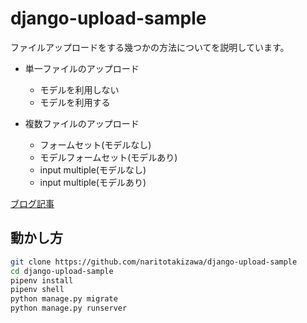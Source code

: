 # django-upload-sample
ファイルアップロードをする幾つかの方法についてを説明しています。

* 単一ファイルのアップロード

    * モデルを利用しない
    * モデルを利用する

* 複数ファイルのアップロード

    * フォームセット(モデルなし)
    * モデルフォームセット(モデルあり)
    * input multiple(モデルなし)
    * input multiple(モデルあり)
    
[ブログ記事](https://blog.narito.ninja/detail/92)


## 動かし方
```bash
git clone https://github.com/naritotakizawa/django-upload-sample
cd django-upload-sample
pipenv install
pipenv shell
python manage.py migrate
python manage.py runserver
```
